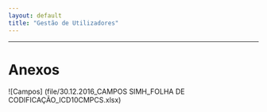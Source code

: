 ```yaml
---
layout: default
title: "Gestão de Utilizadores"
---
```



---

<div id="anexos"></div>

# Anexos

![Campos] (file/30.12.2016_CAMPOS SIMH_FOLHA DE CODIFICAÇÃO_ICD10CMPCS.xlsx)

